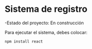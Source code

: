 <h1>Sistema de registro</h1>

-Estado del proyecto: En construcción

Para ejecutar el sistema, debes colocar:

```npm install react```
